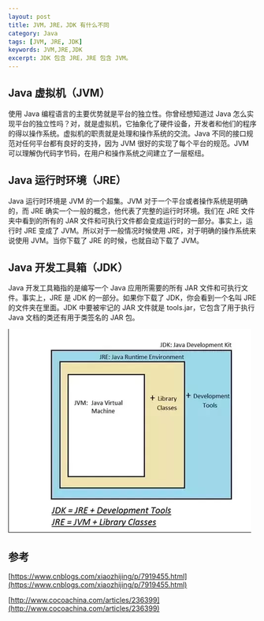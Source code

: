 ```yaml
---
layout: post
title: JVM，JRE，JDK 有什么不同
category: Java
tags: [JVM, JRE, JDK]
keywords: JVM,JRE,JDK
excerpt: JDK 包含 JRE，JRE 包含 JVM。
---
```


## Java 虚拟机（JVM）

使用 Java 编程语言的主要优势就是平台的独立性。你曾经想知道过 Java 怎么实现平台的独立性吗？对，就是虚拟机，它抽象化了硬件设备，开发者和他们的程序的得以操作系统。虚拟机的职责就是处理和操作系统的交流。Java 不同的接口规范对任何平台都有良好的支持，因为 JVM 很好的实现了每个平台的规范。JVM 可以理解伪代码字节码，在用户和操作系统之间建立了一层枢纽。

## Java 运行时环境（JRE）

Java 运行时环境是 JVM 的一个超集。JVM 对于一个平台或者操作系统是明确的，而 JRE 确实一个一般的概念，他代表了完整的运行时环境。我们在 JRE 文件夹中看到的所有的 JAR 文件和可执行文件都会变成运行时的一部分。事实上，运行时 JRE 变成了 JVM。所以对于一般情况时候使用 JRE，对于明确的操作系统来说使用 JVM。当你下载了 JRE 的时候，也就自动下载了 JVM。

## Java 开发工具箱（JDK）

Java 开发工具箱指的是编写一个 Java 应用所需要的所有 JAR 文件和可执行文件。事实上，JRE 是 JDK 的一部分。如果你下载了 JDK，你会看到一个名叫 JRE 的文件夹在里面。JDK 中要被牢记的 JAR 文件就是 tools.jar，它包含了用于执行 Java 文档的类还有用于类签名的 JAR 包。

![](/assets/images/2020/JVM-JRE-JDK.png)

## 参考

[https://www.cnblogs.com/xiaozhijing/p/7919455.html](https://www.cnblogs.com/xiaozhijing/p/7919455.html)

[http://www.cocoachina.com/articles/236399](http://www.cocoachina.com/articles/236399)
